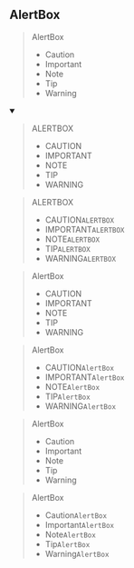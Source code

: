 ## AlertBox
> AlertBox
> - Caution
> - Important
> - Note
> - Tip
> - Warning
<details open>
    <summary></summary>

> ALERTBOX
> - CAUTION
> - IMPORTANT
> - NOTE
> - TIP
> - WARNING

> ALERTBOX
> - CAUTION`ALERTBOX`
> - IMPORTANT`ALERTBOX`
> - NOTE`ALERTBOX`
> - TIP`ALERTBOX`
> - WARNING`ALERTBOX`


> AlertBox
> - CAUTION
> - IMPORTANT
> - NOTE
> - TIP
> - WARNING

> AlertBox
> - CAUTION`AlertBox`
> - IMPORTANT`AlertBox`
> - NOTE`AlertBox`
> - TIP`AlertBox`
> - WARNING`AlertBox`


> AlertBox
> - Caution
> - Important
> - Note
> - Tip
> - Warning

> AlertBox
> - Caution`AlertBox`
> - Important`AlertBox`
> - Note`AlertBox`
> - Tip`AlertBox`
> - Warning`AlertBox`
</details>
